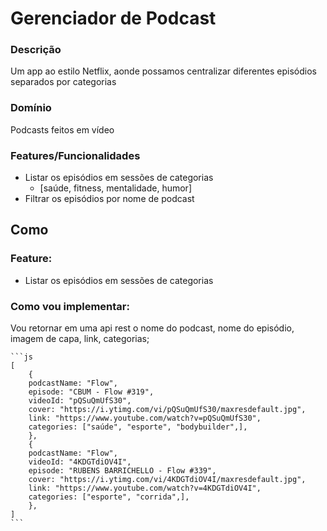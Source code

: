 # Gerenciador de Podcast

### Descrição
Um app ao estilo Netflix, aonde possamos centralizar diferentes episódios separados por categorias

### Domínio
Podcasts feitos em vídeo

### Features/Funcionalidades
- Listar os episódios em sessões de categorias
    - [saúde, fitness, mentalidade, humor]
- Filtrar os episódios por nome de podcast

## Como

### Feature:
- Listar os episódios em sessões de categorias

### Como vou implementar:
Vou retornar em uma api rest o nome do podcast, nome do episódio, imagem de capa, link, categorias;

    ```js
    [
        {
        podcastName: "Flow",
        episode: "CBUM - Flow #319",
        videoId: "pQSuQmUfS30",
        cover: "https://i.ytimg.com/vi/pQSuQmUfS30/maxresdefault.jpg",
        link: "https://www.youtube.com/watch?v=pQSuQmUfS30",
        categories: ["saúde", "esporte", "bodybuilder",],
        },
        {
        podcastName: "Flow",
        videoId: "4KDGTdiOV4I",
        episode: "RUBENS BARRICHELLO - Flow #339",
        cover: "https://i.ytimg.com/vi/4KDGTdiOV4I/maxresdefault.jpg",
        link: "https://www.youtube.com/watch?v=4KDGTdiOV4I",
        categories: ["esporte", "corrida",],
        },
    ]
    ```



